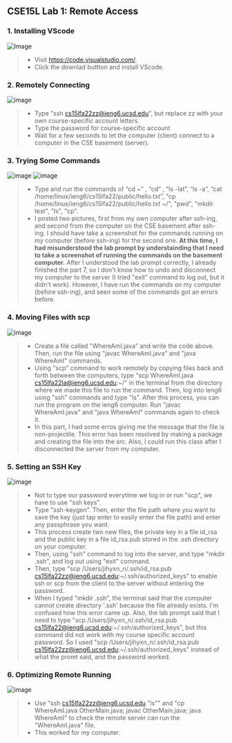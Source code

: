 ## CSE15L Lab 1: Remote Access


### **1. Installing VScode**
![Image](1screenshot1.png)
> * Visit https://code.visualstudio.com/.
> * Click the downlad buttton and install VScode.    




### **2. Remotely Connecting**
![image](1screenshot2.png)

> * Type "ssh cs15lfa22zz@ieng6.ucsd.edu", but replace zz with your own course-specific account letters.
> * Type the password for course-specific account
> * Wait for a few seconds to let the computer (client) connect to a computer in the CSE basement (server).    




### **3. Trying Some Commands**
![image](1screenshot3_1.png)
![image](1screenshot3_2.png)

> * Type and run the commands of “cd ~” , “cd” , “ls -lat”, “ls -a”, “cat /home/linux/ieng6/cs15lfa22/public/hello.txt”, "cp /home/linux/ieng6/cs15lfa22/public/hello.txt ~/", "pwd", "mkdir test", "ls", "cp".
> * I posted two pictures, first from my own computer after ssh-ing, and second from the computer on the CSE basement after ssh-ing. I should have take a screenshot for the commands running on my computer (before ssh-ing) for the second one. **At this time, I had misunderstood the lab prompt by understainding that I need to take a screenshot of running the commands on the basement computer.** After I understood the lab prompt correctly, I already finished the part 7, so I don't know how to undo and disconnect my computer to the server (I tried "exit" command to log out, but it didn't work). However, I have run the commands on my computer (before ssh-ing), and seen some of the commands got an errors before.     




### **4. Moving Files with scp**
![image](1screenshot4.png)

> * Create a file called "WhereAmI.java" and write the code above. Then, run the file using "javac WhereAmI.java" and "java WhereAmI" commands.
> * Using "scp" command to work remotely by copying files back and forth between the computers, type "scp WhereAmI.java cs15lfa22la@ieng6.ucsd.edu:~/" in the terminal from the directory where we made this file to run the command. Then, log into ieng6 using "ssh" commands and type "ls". After this process, you can run the program on the ieng6 computer. Run "javac WhereAmI.java" and "java WhereAmI" commands again to check it.
> * In this part, I had some erros giving me the message that the file is non-projectile. This error has been resolved by making a package and creating the file into the src. Also, I could run this class after I disconnected the server from my computer.     




### **5. Setting an SSH Key**
![image](1screenshot5.png)

> * Not to type our password everytime we log in or run "scp", we have to use "ssh keys".
> * Type "ssh-keygen". Then, enter the file path where you want to save the key (just tap enter to easily enter the file path) and enter any passphrase you want.
> * This process create two new files, the private key in a file id_rsa and the public key in a file id_rsa.pub stored in the .ssh directory on your computer. 
> * Then, using "ssh" command to log into the server, and type "mkdir .ssh", and log out using "exit" command.
> * Then, type "scp /Users/jihyxn_n/.ssh/id_rsa.pub cs15lfa22zz@ieng6.ucsd.edu:~/.ssh/authorized_keys" to enable ssh or scp from the client to the server without entering the password.
> * When I typed "mkdir .ssh", the terminal said that the computer cannot create directory '.ssh' because the file already exists. I'm confused how this error came up. Also, the lab prompt said that I need to type "scp /Users/jihyxn_n/.ssh/id_rsa.pub cs15lfa22@ieng6.ucsd.edu:~/.ssh/authorized_keys", but this command did not work with my course specific account password. So I used "scp /Users/jihyxn_n/.ssh/id_rsa.pub cs15lfa22zz@ieng6.ucsd.edu:~/.ssh/authorized_keys" instead of what the promt said, and the password worked.      




### **6. Optimizing Remote Running**
![image](1screenshot6.png)

> * Use "ssh cs15lfa22zz@ieng6.ucsd.edu "ls"" and "cp WhereAmI.java OtherMain.java; javac OtherMain.java; java WhereAmI" to check the remote server can run the "WhereAmI.java" file. 
> * This worked for my computer.      

